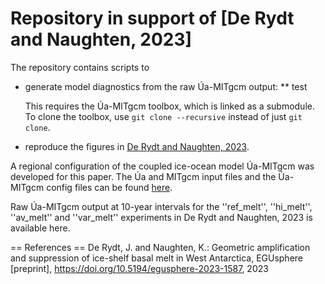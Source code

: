 # Repository in support of [De Rydt and Naughten, 2023]

The repository contains scripts to
* generate model diagnostics from the raw Úa-MITgcm output:
  ** test

  This requires the Úa-MITgcm toolbox, which is linked as a submodule. To clone the toolbox, use `git clone --recursive` instead of just `git clone`. 
* reproduce the figures in [De Rydt and Naughten, 2023](https://doi.org/10.5194/egusphere-2023-1587).

A regional configuration of the coupled ice-ocean model Úa-MITgcm was developed for this paper. The Úa and MITgcm input files and the Úa-MITgcm config files can be found [here](https://github.com/knaughten/UaMITgcm/tree/archer2/example/PTDC_999).

Raw Úa-MITgcm output at 10-year intervals for the ''ref_melt'', ''hi_melt'', ''av_melt'' and ''var_melt'' experiments in De Rydt and Naughten, 2023 is available here.

== References ==
De Rydt, J. and Naughten, K.: Geometric amplification and suppression of ice-shelf basal melt in West Antarctica, EGUsphere \[preprint\], https://doi.org/10.5194/egusphere-2023-1587, 2023


